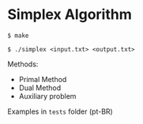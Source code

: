 # Simplex Algorithm

`$ make`

`$ ./simplex <input.txt> <output.txt>`

Methods:
- Primal Method
- Dual Method
- Auxiliary problem 

Examples in `tests` folder (pt-BR)
